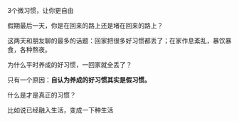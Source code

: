3个微习惯，让你更自由

假期最后一天，你是在回来的路上还是堵在回来的路上？

这两天和朋友聊的最多的话题：回家把很多好习惯都丢了；在家作息紊乱，暴饮暴食，各种熬夜。

为什么平时养成的好习惯，一回家就全丢了？

只有一个原因：**自认为养成的好习惯其实是假习惯。**

什么是才是真正的习惯？

比如说已经融入生活，变成一下种生活